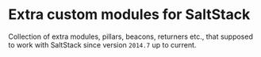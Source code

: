 # Extra custom modules for SaltStack

Collection of extra modules, pillars, beacons, returners etc., that supposed to work with SaltStack since version `2014.7` up to current.
